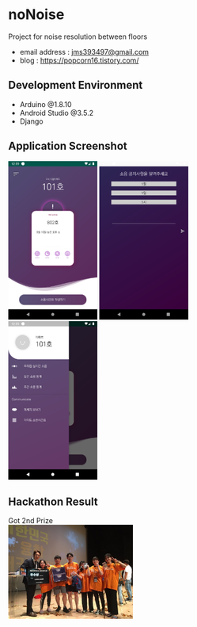 # noNoise
Project for noise resolution between floors <br />
- email address : jms393497@gmail.com <br />
- blog : https://popcorn16.tistory.com/ <br />

## Development Environment
- Arduino @1.8.10
- Android Studio @3.5.2
- Django

## Application Screenshot
<img src="/images/Screenshot_1.png" width="180" height="320" title="screenshot" alt="screenshot"></img>
<img src="/images/Screenshot_2.png" width="180" height="320" title="screenshot" alt="screenshot"></img>
<img src="/images/Screenshot_3.png" width="180" height="320" title="screenshot" alt="screenshot"></img>

## Hackathon Result
Got 2nd Prize <br />
<img src="/images/hackathon.jpg" width="50%" height="50%" title="screenshot" alt="screenshot"></img>
